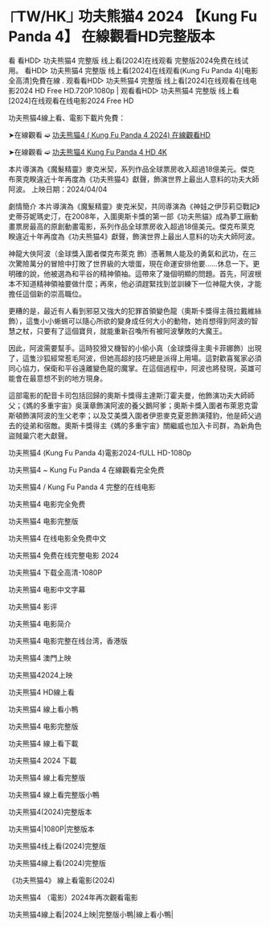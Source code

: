 <h1>⎾TW/HK⏌ 功夫熊猫4 2024 【Kung Fu Panda 4】 在線觀看HD完整版本</h1>

看 看HD▷ 功夫熊猫4 完整版 线上看[2024]在线观看 完整版2024免费在线试用。 看HD▷ 功夫熊猫4 完整版 线上看[2024]在线观看(Kung Fu Panda 4)[电影全高清]免費在線 . 观看看HD▷ 功夫熊猫4 完整版 线上看[2024]在线观看在线电影2024 HD Free HD.720P.1080p | 观看看HD▷ 功夫熊猫4 完整版 线上看[2024]在线观看在线电影2024 Free HD

功夫熊猫4線上看、電影下載片免費：


➤在線觀看 ➫️ [功夫熊猫4 ( Kung Fu Panda 4 2024) 在線觀看HD](https://123cinephilejourney.xyz/zh/movie/1011985/kung-fu-panda-4)

➤在線觀看 ➫️ [功夫熊猫4 Kung Fu Panda 4 HD 4K](https://123cinephilejourney.xyz/zh/movie/1011985/kung-fu-panda-4)

本片導演為《魔髮精靈》麥克米契，系列作品全球票房收入超過18億美元。傑克布萊克睽違近十年再度為《功夫熊猫4》獻聲，飾演世界上最出人意料的功夫大師阿波。 上映日期：2024/04/04

劇情簡介 本片導演為《魔髮精靈》麥克米契，共同導演為《神娃之伊莎莉亞戰記》史蒂芬妮瑪史汀，在2008年，入圍奧斯卡獎的第一部《功夫熊貓》成為夢工廠動畫票房最高的原創動畫電影，系列作品全球票房收入超過18億美元。傑克布萊克睽違近十年再度為《功夫熊猫4》獻聲，飾演世界上最出人意料的功夫大師阿波。

神龍大俠阿波（金球獎入圍者傑克布萊克 飾）憑著無人能及的勇氣和武功，在三次驚險萬分的冒險中打敗了世界級的大壞蛋，現在命運安排他要……休息一下。更明確的說，他被選為和平谷的精神領袖。這帶來了幾個明顯的問題。首先，阿波根本不知道精神領袖要做什麼；再來，他必須趕緊找到並訓練下一位神龍大俠，才能擔任這個新的崇高職位。

更糟的是，最近有人看到邪惡又強大的犯罪首領變色龍（奧斯卡獎得主薇拉戴維絲 飾），這隻小小蜥蜴可以隨心所欲的變身成任何大小的動物，她肖想得到阿波的智慧之杖，只要有了這個寶貝，就能重新召喚所有被阿波擊敗的大魔王。

因此，阿波需要幫手。這時狡猾又機智的小偷小真（金球獎得主奧卡菲娜飾）出現了，這隻沙狐經常惹毛阿波，但她高超的技巧總是派得上用場。這對歡喜冤家必須同心協力，保衛和平谷遠離變色龍的魔掌。在這個過程中，阿波也將發現，英雄可能會在最意想不到的地方現身。

這部電影的配音卡司包括回歸的奧斯卡獎得主達斯汀霍夫曼，他飾演功夫大師師父；《媽的多重宇宙》吳漢章飾演阿波的養父鵝阿爹；奧斯卡獎入圍者布萊恩克雷斯頓飾演阿波的生父老李；以及艾美獎入圍者伊恩麥克夏恩飾演殘豹，他是師父過去的徒弟和宿敵。奧斯卡獎得主《媽的多重宇宙》關繼威也加入卡司群，為新角色盜賊巢穴老大獻聲。

功夫熊猫4 (Kung Fu Panda 4)電影2024-fULL HD-1080p

功夫熊猫4 ~ Kung Fu Panda 4 在線觀看完全免费

功夫熊猫4 / Kung Fu Panda 4 完整的在线电影

功夫熊猫4 电影完全免费

功夫熊猫4 电影完整版

功夫熊猫4 在线电影全免费中文

功夫熊猫4 免费在线完整电影 2024

功夫熊猫4 下载全高清-1080P

功夫熊猫4 电影中文字幕

功夫熊猫4 影评

功夫熊猫4 电影简介

功夫熊猫4 电影完整在线台湾，香港版

功夫熊猫4 澳門上映

功夫熊猫42024上映

功夫熊猫4 HD線上看

功夫熊猫4 線上看小鴨

功夫熊猫4 电影完整版

功夫熊猫4 線上看下載

功夫熊猫4 2024 下載

功夫熊猫4 線上看完整版

功夫熊猫4 線上看完整版小鴨

功夫熊猫4(2024)完整版本

功夫熊猫4|1080P|完整版本

功夫熊猫4线上看(2024)完整版

功夫熊猫4線上看(2024)完整版

《功夫熊猫4》 線上看電影(2024)

功夫熊猫4 （電影）2024年再次觀看電影

功夫熊猫4線上看|2024上映|完整版小鴨|線上看小鴨|

